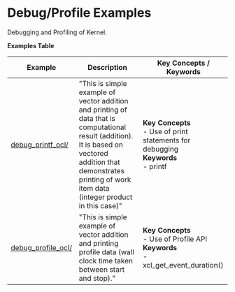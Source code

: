 Debug/Profile Examples
==================================
Debugging and Profiling of Kernel.

 __Examples Table__ 

Example        | Description           | Key Concepts / Keywords 
---------------|-----------------------|-------------------------
[debug_printf_ocl/][]|"This is simple example of vector addition and printing of data that is computational result (addition). It is based on vectored addition that demonstrates printing of work item data (integer product in this case)"|__Key__ __Concepts__<br> - Use of print statements for debugging<br>__Keywords__<br> - printf
[debug_profile_ocl/][]|"This is simple example of vector addition and printing profile data (wall clock time taken between start and stop)."|__Key__ __Concepts__<br> - Use of Profile API<br>__Keywords__<br> - xcl_get_event_duration()

[.]:.
[debug_printf_ocl/]:debug_printf_ocl/
[debug_profile_ocl/]:debug_profile_ocl/
